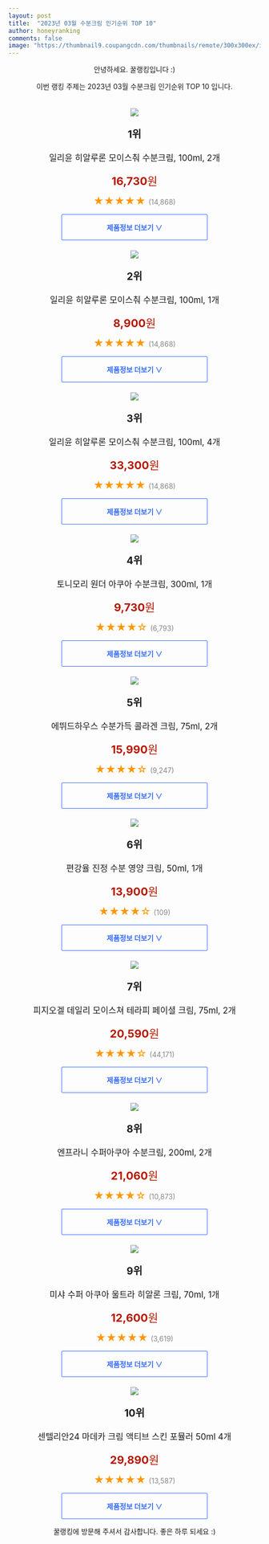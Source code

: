 ```yaml
---
layout: post
title:  "2023년 03월 수분크림 인기순위 TOP 10"
author: honeyranking
comments: false
image: "https://thumbnail9.coupangcdn.com/thumbnails/remote/300x300ex/image/retail/images/7874364272035815-abf52c67-c036-4732-97c1-5cb634bd290c.crdownload"
---
```

<p style="text-align: center;">안녕하세요. 꿀랭킹입니다 :)</p>
<p style="text-align: center;">이번 랭킹 주제는 2023년 03월 수분크림 인기순위 TOP 10 입니다.</p><center><img src="https://thumbnail9.coupangcdn.com/thumbnails/remote/300x300ex/image/retail/images/7874364272035815-abf52c67-c036-4732-97c1-5cb634bd290c.crdownload" style="margin-top:20px" /></center><p style="text-align: center; font-size: 20px"><b>1위</b></p><p style="text-align: center; font-size: 17px">일리윤 히알루론 모이스춰 수분크림, 100ml, 2개</p><p style="text-align: center;"><span style="color: #b61800; font-size: 22px;"><b>16,730</b>원</span></p><p style="text-align: center;"><span style="color: #ff9600; font-size: 20px;">★★★★★ </span><span style="color: #878787;">(14,868)</span></p><center><a href="https://link.coupang.com/a/QVgiY"><div style="font-size: 14px; display: inline-block; padding: 15px 90px; color: #346aff; border-radius: 2px; border: 1px solid #346aff; cursor: pointer;"><b>제품정보 더보기 &or;</b></div></a></center><center><img src="https://thumbnail10.coupangcdn.com/thumbnails/remote/300x300ex/image/retail/images/9508847276305564-ae3485c2-a561-4df9-87aa-607e4e49b0ae.jpg" style="margin-top:20px" /></center><p style="text-align: center; font-size: 20px"><b>2위</b></p><p style="text-align: center; font-size: 17px">일리윤 히알루론 모이스춰 수분크림, 100ml, 1개</p><p style="text-align: center;"><span style="color: #b61800; font-size: 22px;"><b>8,900</b>원</span></p><p style="text-align: center;"><span style="color: #ff9600; font-size: 20px;">★★★★★ </span><span style="color: #878787;">(14,868)</span></p><center><a href="https://link.coupang.com/a/QVgiZ"><div style="font-size: 14px; display: inline-block; padding: 15px 90px; color: #346aff; border-radius: 2px; border: 1px solid #346aff; cursor: pointer;"><b>제품정보 더보기 &or;</b></div></a></center><center><img src="https://thumbnail9.coupangcdn.com/thumbnails/remote/300x300ex/image/retail/images/1139969345024230-b5af7619-7e69-438a-9349-6875fd15757d.jpg" style="margin-top:20px" /></center><p style="text-align: center; font-size: 20px"><b>3위</b></p><p style="text-align: center; font-size: 17px">일리윤 히알루론 모이스춰 수분크림, 100ml, 4개</p><p style="text-align: center;"><span style="color: #b61800; font-size: 22px;"><b>33,300</b>원</span></p><p style="text-align: center;"><span style="color: #ff9600; font-size: 20px;">★★★★★ </span><span style="color: #878787;">(14,868)</span></p><center><a href="https://link.coupang.com/a/QVgi0"><div style="font-size: 14px; display: inline-block; padding: 15px 90px; color: #346aff; border-radius: 2px; border: 1px solid #346aff; cursor: pointer;"><b>제품정보 더보기 &or;</b></div></a></center><center><img src="https://thumbnail8.coupangcdn.com/thumbnails/remote/300x300ex/image/retail/images/4351644722986344-47321f09-1caf-4070-bdae-51f3d4a26bb5.jpg" style="margin-top:20px" /></center><p style="text-align: center; font-size: 20px"><b>4위</b></p><p style="text-align: center; font-size: 17px">토니모리 원더 아쿠아 수분크림, 300ml, 1개</p><p style="text-align: center;"><span style="color: #b61800; font-size: 22px;"><b>9,730</b>원</span></p><p style="text-align: center;"><span style="color: #ff9600; font-size: 20px;">★★★★☆ </span><span style="color: #878787;">(6,793)</span></p><center><a href="https://link.coupang.com/a/QVgi1"><div style="font-size: 14px; display: inline-block; padding: 15px 90px; color: #346aff; border-radius: 2px; border: 1px solid #346aff; cursor: pointer;"><b>제품정보 더보기 &or;</b></div></a></center><center><img src="https://thumbnail10.coupangcdn.com/thumbnails/remote/300x300ex/image/retail/images/1864047712528578-dc5ba273-04fe-4835-8871-36934e79cee1.jpg" style="margin-top:20px" /></center><p style="text-align: center; font-size: 20px"><b>5위</b></p><p style="text-align: center; font-size: 17px">에뛰드하우스 수분가득 콜라겐 크림, 75ml, 2개</p><p style="text-align: center;"><span style="color: #b61800; font-size: 22px;"><b>15,990</b>원</span></p><p style="text-align: center;"><span style="color: #ff9600; font-size: 20px;">★★★★☆ </span><span style="color: #878787;">(9,247)</span></p><center><a href="https://link.coupang.com/a/QVgi2"><div style="font-size: 14px; display: inline-block; padding: 15px 90px; color: #346aff; border-radius: 2px; border: 1px solid #346aff; cursor: pointer;"><b>제품정보 더보기 &or;</b></div></a></center><center><img src="https://thumbnail10.coupangcdn.com/thumbnails/remote/300x300ex/image/rs_quotation_api/u3rujiho/e717d4c14f4e43728a7c588b10fd710f.jpg" style="margin-top:20px" /></center><p style="text-align: center; font-size: 20px"><b>6위</b></p><p style="text-align: center; font-size: 17px">편강율 진정 수분 영양 크림, 50ml, 1개</p><p style="text-align: center;"><span style="color: #b61800; font-size: 22px;"><b>13,900</b>원</span></p><p style="text-align: center;"><span style="color: #ff9600; font-size: 20px;">★★★★☆ </span><span style="color: #878787;">(109)</span></p><center><a href="https://link.coupang.com/a/QVgi3"><div style="font-size: 14px; display: inline-block; padding: 15px 90px; color: #346aff; border-radius: 2px; border: 1px solid #346aff; cursor: pointer;"><b>제품정보 더보기 &or;</b></div></a></center><center><img src="https://thumbnail6.coupangcdn.com/thumbnails/remote/300x300ex/image/vendor_inventory/f86a/f68e7c5513f08733aa7edf7b3a2bb527a631277f0058ab5f996c62d435dd.png" style="margin-top:20px" /></center><p style="text-align: center; font-size: 20px"><b>7위</b></p><p style="text-align: center; font-size: 17px">피지오겔 데일리 모이스쳐 테라피 페이셜 크림, 75ml, 2개</p><p style="text-align: center;"><span style="color: #b61800; font-size: 22px;"><b>20,590</b>원</span></p><p style="text-align: center;"><span style="color: #ff9600; font-size: 20px;">★★★★☆ </span><span style="color: #878787;">(44,171)</span></p><center><a href="https://link.coupang.com/a/QVgi4"><div style="font-size: 14px; display: inline-block; padding: 15px 90px; color: #346aff; border-radius: 2px; border: 1px solid #346aff; cursor: pointer;"><b>제품정보 더보기 &or;</b></div></a></center><center><img src="https://thumbnail8.coupangcdn.com/thumbnails/remote/300x300ex/image/retail/images/2020/01/03/14/6/6f8c446a-1507-4f1d-a1f2-97de8ad9bcb1.jpg" style="margin-top:20px" /></center><p style="text-align: center; font-size: 20px"><b>8위</b></p><p style="text-align: center; font-size: 17px">엔프라니 수퍼아쿠아 수분크림, 200ml, 2개</p><p style="text-align: center;"><span style="color: #b61800; font-size: 22px;"><b>21,060</b>원</span></p><p style="text-align: center;"><span style="color: #ff9600; font-size: 20px;">★★★★☆ </span><span style="color: #878787;">(10,873)</span></p><center><a href="https://link.coupang.com/a/QVgi5"><div style="font-size: 14px; display: inline-block; padding: 15px 90px; color: #346aff; border-radius: 2px; border: 1px solid #346aff; cursor: pointer;"><b>제품정보 더보기 &or;</b></div></a></center><center><img src="https://thumbnail10.coupangcdn.com/thumbnails/remote/300x300ex/image/retail/images/2432787345610446-5e5758e0-d4d0-4575-ba6e-db7e41a0f446.jpg" style="margin-top:20px" /></center><p style="text-align: center; font-size: 20px"><b>9위</b></p><p style="text-align: center; font-size: 17px">미샤 수퍼 아쿠아 울트라 히알론 크림, 70ml, 1개</p><p style="text-align: center;"><span style="color: #b61800; font-size: 22px;"><b>12,600</b>원</span></p><p style="text-align: center;"><span style="color: #ff9600; font-size: 20px;">★★★★★ </span><span style="color: #878787;">(3,619)</span></p><center><a href="https://link.coupang.com/a/QVgi6"><div style="font-size: 14px; display: inline-block; padding: 15px 90px; color: #346aff; border-radius: 2px; border: 1px solid #346aff; cursor: pointer;"><b>제품정보 더보기 &or;</b></div></a></center><center><img src="https://thumbnail6.coupangcdn.com/thumbnails/remote/300x300ex/image/vendor_inventory/30ac/6cab4a0d6555b19b458f44c6627d75c511cef755df5590f569ef2009cd3a.jpg" style="margin-top:20px" /></center><p style="text-align: center; font-size: 20px"><b>10위</b></p><p style="text-align: center; font-size: 17px">센텔리안24 마데카 크림 액티브 스킨 포뮬러 50ml 4개</p><p style="text-align: center;"><span style="color: #b61800; font-size: 22px;"><b>29,890</b>원</span></p><p style="text-align: center;"><span style="color: #ff9600; font-size: 20px;">★★★★★ </span><span style="color: #878787;">(13,587)</span></p><center><a href="https://link.coupang.com/a/QVgi7"><div style="font-size: 14px; display: inline-block; padding: 15px 90px; color: #346aff; border-radius: 2px; border: 1px solid #346aff; cursor: pointer;"><b>제품정보 더보기 &or;</b></div></a></center><p style="text-align: center;">꿀랭킹에 방문해 주셔서 감사합니다. 좋은 하루 되세요 :)</p>